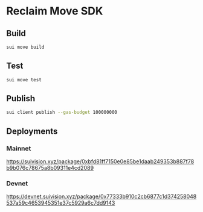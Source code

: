 # Reclaim Move SDK

## Build
```bash
sui move build
```

## Test
```bash
sui move test 
```

## Publish
```bash
sui client publish --gas-budget 100000000
```

## Deployments

### Mainnet

https://suivision.xyz/package/0xbfd81ff7150e0e85be1daab249353b887f78b9b076c78675a8b09311e4cd2089

### Devnet

https://devnet.suivision.xyz/package/0x77333b910c2cb6877c1d374258048537a59c4653945351e37c5929a6c7dd9143